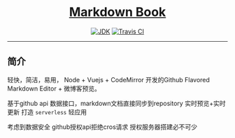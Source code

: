 <h1 align="center"><a href="https://pnparadise.github.io" target="_blank">Markdown Book</a></h1>

> 

<p align="center">
<a href="#"><img alt="JDK" src="https://img.shields.io/badge/node-6-yellow.svg?style=flat-square"/></a>
<a href="https://travis-ci.org/pnparadise/markdown-editor"><img alt="Travis CI" src="https://travis-ci.com/pnparadise/markdown-editor.svg?token=GvFziCpGdzmjVWu9pS6a&branch=master"/></a>
</p>

------------------------------

## 简介

轻快，简洁，易用， Node + Vuejs + CodeMirror 开发的Github Flavored Markdown Editor + 微博客预览。

基于github api 数据接口，markdown文档直接同步到repository 实时预览+实时更新 打造 `serverless` 轻应用 

考虑到数据安全 github授权api拒绝cros请求 授权服务器搭建必不可少  


